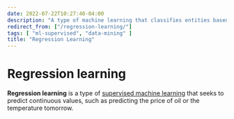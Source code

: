 ```yaml
---
date: 2022-07-22T10:27:40-04:00
description: "A type of machine learning that classifies entities based on their characteristics"
redirect_from: ["/regression-learning/"]
tags: [ "ml-supervised", "data-mining" ]
title: "Regression Learning"
---
```


# Regression learning

**Regression learning** is a type of [supervised machine learning](ml-supervised.md) that seeks to predict continuous values, such as predicting the price of oil or the temperature tomorrow.
